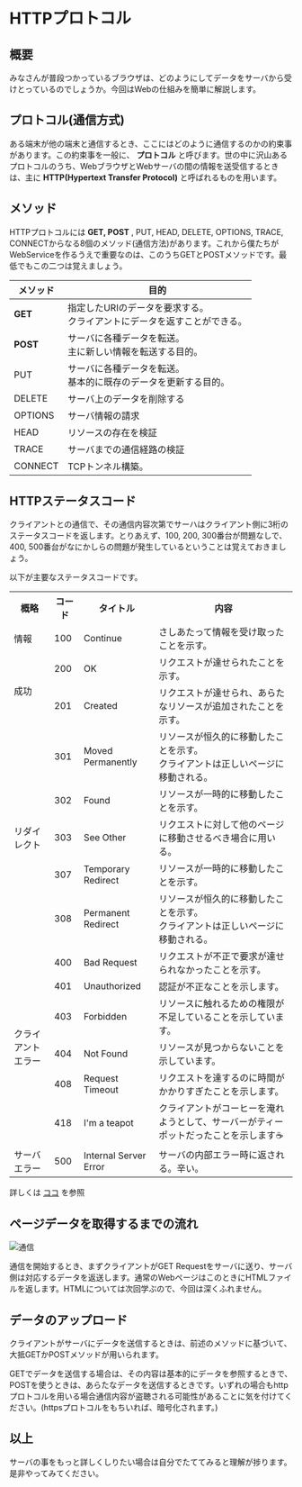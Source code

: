 # HTTPプロトコル
## 概要
みなさんが普段つかっているブラウザは、どのようにしてデータをサーバから受けとっているのでしょうか。今回はWebの仕組みを簡単に解説します。

## プロトコル(通信方式)
ある端末が他の端末と通信するとき、ここにはどのように通信するのかの約束事があります。この約束事を一般に、
**プロトコル**
と呼びます。世の中に沢山あるプロトコルのうち、WebブラウザとWebサーバの間の情報を送受信するときは、主に
**HTTP(Hypertext Transfer Protocol)**
と呼ばれるものを用います。

## メソッド
HTTPプロトコルには
**GET, POST**
, PUT, HEAD, DELETE, OPTIONS, TRACE, CONNECTからなる8個のメソッド(通信方法)があります。これから僕たちがWebServiceを作るうえで重要なのは、このうちGETとPOSTメソッドです。最低でもこの二つは覚えましょう。

|メソッド|目的|
|----|----|
|**GET**|指定したURIのデータを要求する。<br>クライアントにデータを返すことができる。|
|**POST**|サーバに各種データを転送。<br>主に新しい情報を転送する目的。|
|PUT|サーバに各種データを転送。<br>基本的に既存のデータを更新する目的。|
|DELETE|サーバ上のデータを削除する|
|OPTIONS|サーバ情報の請求|
|HEAD|リソースの存在を検証|
|TRACE|サーバまでの通信経路の検証|
|CONNECT|TCPトンネル構築。|

## HTTPステータスコード
クライアントとの通信で、その通信内容次第でサーハはクライアント側に3桁のステータスコードを返します。とりあえず、100, 200, 300番台が問題なしで、400, 500番台がなにかしらの問題が発生しているということは覚えておきましょう。

以下が主要なステータスコードです。

<table>
    <tr>
        <th>概略</th><th>コード</th><th>タイトル</th><th>内容</th>
    </tr>
    <tr>
        <td>情報</td><td>100</td><td>Continue</td><td>さしあたって情報を受け取ったことを示す。</td>
    </tr>
    <tr>
    <td rowspan="2">成功</td><td>200</td><td>OK</td><td>リクエストが達せられたことを示す。</td>
    </tr>
    <tr>
        <td>201</td><td>Created</td><td>リクエストが達せられ、あらたなリソースが追加されたことを示す。</td>
    </tr>
    <tr>
        <td rowspan="5">リダイレクト</td><td>301</td><td>Moved Permanently</td><td>リソースが恒久的に移動したことを示す。<br>クライアントは正しいページに移動される。</td>
    </tr>
    <tr>
        <td>302</td><td>Found</td><td>リソースが一時的に移動したことを示す。</td>
    </tr>
    <tr>
        <td>303</td><td>See Other</td><td>リクエストに対して他のページに移動させるべき場合に用いる。</td>
    </tr>
    <tr>
        <td>307</td><td>Temporary Redirect</td><td>リソースが一時的に移動したことを示す。</td>
    </tr>
    <tr>
        <td>308</td><td>Permanent Redirect</td><td>リソースが恒久的に移動したことを示す。<br>クライアントは正しいページに移動される。</td>
    </tr>
    <tr>
        <td rowspan="6">クライアントエラー</td><td>400</td><td>Bad Request</td><td>リクエストが不正で要求が達せられなかったことを示す。</td>
    </tr>
    <tr>
        <td>401</td><td>Unauthorized</td><td>認証が不正なことを示します。</td>
    </tr>
    <tr>
        <td>403</td><td>Forbidden</td><td>リソースに触れるための権限が不足していることを示しています。</td>
    </tr>
    <tr>
        <td>404</td><td>Not Found</td><td>リソースが見つからないことを示しています。</td>
    </tr>
    <tr>
        <td>408</td><td>Request Timeout</td><td>リクエストを達するのに時間がかかりすぎたことを示します。</td>
    </tr>
    <tr>
        <td>418</td><td>I'm a teapot</td><td>クライアントがコーヒーを淹れようとして、サーバーがティーポットだったことを示します☕</td>
    </tr>
    <tr>
        <td rowspan="1">サーバエラー</td><td>500</td><td>Internal Server Error</td><td>サーバの内部エラー時に返される。辛い。</td>
    </tr>
</table>

詳しくは
[ココ](https://ja.wikipedia.org/wiki/HTTP%E3%82%B9%E3%83%86%E3%83%BC%E3%82%BF%E3%82%B9%E3%82%B3%E3%83%BC%E3%83%89)
を参照

## ページデータを取得するまでの流れ
![通信](https://kmc.gr.jp/~tkmax777/data/webservice/4th/web.jpg)

通信を開始するとき、まずクライアントがGET Requestをサーバに送り、サーバ側は対応するデータを返送します。通常のWebページはこのときにHTMLファイルを返します。HTMLについては次回学ぶので、今回は深くふれません。

## データのアップロード
クライアントがサーバにデータを送信するときは、前述のメソッドに基づいて、大抵GETかPOSTメソッドが用いられます。

GETでデータを送信する場合は、その内容は基本的にデータを参照するときで、POSTを使うときは、あらたなデータを送信するときです。いずれの場合もhttpプロトコルを用いる場合通信内容が盗聴される可能性があることに気を付けてください。(httpsプロトコルをもちいれば、暗号化されます。)

## 以上
サーバの事をもっと詳しくしりたい場合は自分でたててみると理解が捗ります。是非やってみてください。